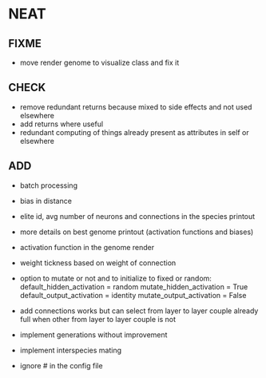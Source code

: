 # NEAT

## FIXME

- move render genome to visualize class and fix it

## CHECK

- remove redundant returns because mixed to side effects and not used elsewhere
- add returns where useful
- redundant computing of things already present as attributes in self or elsewhere

## ADD

- batch processing
- bias in distance
- elite id, avg number of neurons and connections in the species printout
- more details on best genome printout (activation functions and biases)
- activation function in the genome render
- weight tickness based on weight of connection

- option to mutate or not and to initialize to fixed or random:
    default_hidden_activation  = random
    mutate_hidden_activation   = True
    default_output_activation  = identity
    mutate_output_activation   = False

- add connections works but can select from layer to layer couple already full when other from layer to layer couple is not
- implement generations without improvement
- implement interspecies mating
- ignore # in the config file
